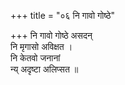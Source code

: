 +++
title = "०६ नि गावो गोष्ठे"

+++
नि गावो गोष्ठे असदन्  
नि मृगासो अविक्षत ।  
नि केतवो जनानां  
न्य् अदृष्टा अलिप्सत ॥